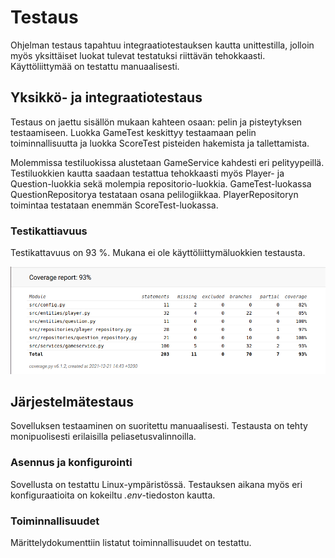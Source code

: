 # Testaus

Ohjelman testaus tapahtuu integraatiotestauksen kautta unittestilla, jolloin myös yksittäiset luokat tulevat testatuksi riittävän tehokkaasti. Käyttöliittymää on testattu manuaalisesti.

## Yksikkö- ja integraatiotestaus

Testaus on jaettu sisällön mukaan kahteen osaan: pelin ja pisteytyksen testaamiseen. Luokka GameTest keskittyy testaamaan pelin toiminnallisuutta ja luokka ScoreTest pisteiden hakemista ja tallettamista.

Molemmissa testiluokissa alustetaan GameService kahdesti eri pelityypeillä. Testiluokkien kautta saadaan testattua tehokkaasti myös Player- ja Question-luokkia sekä molempia repositorio-luokkia. GameTest-luokassa QuestionRepositorya testataan osana pelilogiikkaa. PlayerRepositoryn toimintaa testataan enemmän ScoreTest-luokassa.

### Testikattiavuus

Testikattavuus on 93 %. Mukana ei ole käyttöliittymäluokkien testausta.

![Coverage report](Kuvat/coverage-report.png)

## Järjestelmätestaus

Sovelluksen testaaminen on suoritettu manuaalisesti. Testausta on tehty monipuolisesti erilaisilla peliasetusvalinnoilla.

### Asennus ja konfigurointi

Sovellusta on testattu Linux-ympäristössä. Testauksen aikana myös eri konfiguraatioita on kokeiltu *.env*-tiedoston kautta.

### Toiminnallisuudet

Märittelydokumenttiin listatut toiminnallisuudet on testattu.


